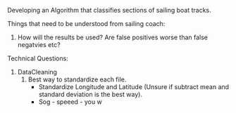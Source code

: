 Developing an Algorithm that classifies sections of sailing boat tracks. 

Things that need to be understood from sailing coach:
1. How will the results be used? Are false positives worse than false negatvies etc?

Technical Questions:
1. DataCleaning 
    1. Best way to standardize each file.
        * Standardize Longitude and Latitude (Unsure if subtract mean and standard deviation is the best way).
        * Sog - speeed - you w